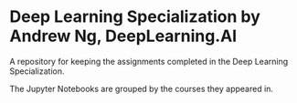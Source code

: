 # Deep Learning Specialization by Andrew Ng, DeepLearning.AI

A repository for keeping the assignments completed in the Deep Learning Specialization.

The Jupyter Notebooks are grouped by the courses they appeared in.
